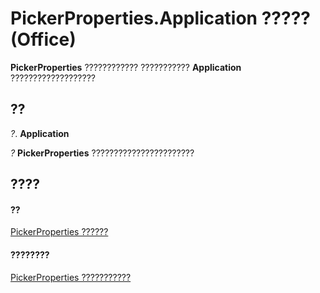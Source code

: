 
# PickerProperties.Application ????? (Office)

 **PickerProperties** ???????????? ??????????? **Application** ???????????????????


## ??

 _?_. **Application**

 _?_ **PickerProperties** ???????????????????????


## ????


#### ??


[PickerProperties ??????](368e2b17-1b4f-484e-483f-53c7cd16a444.md)
#### ????????


[PickerProperties ???????????](http://msdn.microsoft.com/library/ccea858b-6cd6-89be-7ab1-8edaa44099a1%28Office.15%29.aspx)
